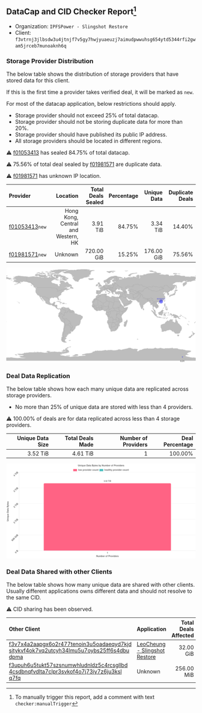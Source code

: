 ## DataCap and CID Checker Report[^1]
 - Organization: `IPFSPower - Slingshot Restore`
 - Client: `f3vtrnj3jlbsdw3u4jtnjf7v5gy7hwjyuaeuzj7aimudpwwuhsg654ytd5344rfi2gwam5jrceb7munoaknh6q`
### Storage Provider Distribution
The below table shows the distribution of storage providers that have stored data for this client.

If this is the first time a provider takes verified deal, it will be marked as `new`.

For most of the datacap application, below restrictions should apply.
 - Storage provider should not exceed 25% of total datacap.
 - Storage provider should not be storing duplicate data for more than 20%.
 - Storage provider should have published its public IP address.
 - All storage providers should be located in different regions.

⚠️ [f01053413](https://filfox.info/en/address/f01053413) has sealed 84.75% of total datacap.

⚠️ 75.56% of total deal sealed by [f01981571](https://filfox.info/en/address/f01981571) are duplicate data.

⚠️ [f01981571](https://filfox.info/en/address/f01981571) has unknown IP location.

| Provider                                                    |                           Location | Total Deals Sealed | Percentage | Unique Data | Duplicate Deals |
| :---------------------------------------------------------- | ---------------------------------: | -----------------: | ---------: | ----------: | --------------: |
| [f01053413](https://filfox.info/en/address/f01053413)`new`  | Hong Kong, Central and Western, HK |           3.91 TiB |     84.75% |    3.34 TiB |          14.40% |
| [f01981571](https://filfox.info/en/address/f01981571)`new`  |                            Unknown |         720.00 GiB |     15.25% |  176.00 GiB |          75.56% |

![Provider Distribution](https://raw.githubusercontent.com/data-preservation-programs/filplus-checker-assets/main/filecoin-project/filecoin-plus-large-datasets/issues/154/1671092706308.png)
### Deal Data Replication
The below table shows how each many unique data are replicated across storage providers.
- No more than 25% of unique data are stored with less than 4 providers.

⚠️ 100.00% of deals are for data replicated across less than 4 storage providers.

| Unique Data Size | Total Deals Made | Number of Providers | Deal Percentage |
| ---------------: | ---------------: | ------------------: | --------------: |
|         3.52 TiB |         4.61 TiB |                   1 |         100.00% |

![Replication Distribution](https://raw.githubusercontent.com/data-preservation-programs/filplus-checker-assets/main/filecoin-project/filecoin-plus-large-datasets/issues/154/1671092712851.png)
### Deal Data Shared with other Clients
The below table shows how many unique data are shared with other clients.
Usually different applications owns different data and should not resolve to the same CID.

⚠️ CID sharing has been observed.

| Other Client                                                                                                                                                                                                              | Application                                                                                                   | Total Deals Affected | Unique CIDs |        Verifier |
| :------------------------------------------------------------------------------------------------------------------------------------------------------------------------------------------------------------------------ | :------------------------------------------------------------------------------------------------------------ | -------------------: | ----------: | --------------: |
| [f3v7x4a2aapgx6o2r477tenoin3u5oadaeqyd7kjd<br/>sitykvf4ok7vq2utcyh34lmu5u7oybs25ff6s4dbu<br/>dpma](https://filfox.info/en/address/f3v7x4a2aapgx6o2r477tenoin3u5oadaeqyd7kjdsitykvf4ok7vq2utcyh34lmu5u7oybs25ff6s4dbudpma) | [LeoCheung \- Slingshot Restore](https://github.com/filecoin-project/filecoin-plus-large-datasets/issues/151) |            32.00 GiB |           1 | LDN v3 multisig |
| [f3upuh6u5tukt57szsnumwhludnldz5c4rcsgllbd<br/>4csdbnqfvdlta7clpr3svkof4o7j73iy7z6ju3ksl<br/>q7fq](https://filfox.info/en/address/f3upuh6u5tukt57szsnumwhludnldz5c4rcsgllbd4csdbnqfvdlta7clpr3svkof4o7j73iy7z6ju3kslq7fq) | Unknown                                                                                                       |           256.00 MiB |           1 |         Unknown |

[^1]: To manually trigger this report, add a comment with text `checker:manualTrigger`
